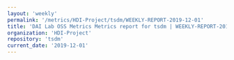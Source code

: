 ```yaml
---
layout: 'weekly'
permalink: '/metrics/HDI-Project/tsdm/WEEKLY-REPORT-2019-12-01'
title: 'DAI Lab OSS Metrics Metrics report for tsdm | WEEKLY-REPORT-2019-12-01'
organization: 'HDI-Project'
repository: 'tsdm'
current_date: '2019-12-01'
---
```

